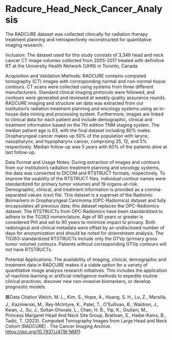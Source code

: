 # Radcure_Head_Neck_Cancer_Analysis

The RADCURE dataset was collected clinically for radiation therapy treatment planning and retrospectively reconstructed for quantitative imaging research.

Inclusion: The dataset used for this study consists of 3,346 head and neck cancer CT image volumes collected from 2005-2017 treated with definitive RT at the University Health Network (UHN) in Toronto, Canada

Acquisition and Validation Methods: RADCURE contains computed tomography (CT) images with corresponding normal and non-normal tissue contours. CT scans were collected using systems from three different manufacturers. Standard clinical imaging protocols were followed, and contours were generated and reviewed at weekly quality assurance rounds. RADCURE imaging and structure set data was extracted from our institution’s radiation treatment planning and oncology systems using an in-house data mining and processing system. Furthermore, images are linked to clinical data for each patient and include demographic, clinical and treatment information based on the 7th edition TNM staging system. The median patient age is 63, with the final dataset including 80% males. Oropharyngeal cancer makes up 50% of the population with larynx, nasopharynx, and hypopharynx cancer, comprising 25, 12, and 5% respectively. Median follow-up was 5 years with 60% of the patients alive at last follow-up.

Data Format and Usage Notes: During extraction of images and contours from our institution’s radiation treatment planning and oncology systems, the data was converted to DICOM and RTSTRUCT formats, respectively. To improve the usability of the RTSTRUCT files, individual contour names were standardized for primary tumor volumes and 19 organs-at-risk. Demographic, clinical, and treatment information is provided as a comma-separated values (csv) file. This dataset is a superset of the Radiomic Biomarkers in Oropharyngeal Carcinoma (OPC-Radiomics) dataset and fully encapsulates all previous data; this dataset replaces the OPC-Radiomics dataset. The RTSTRUCTs from OPC-Radiomics have been standardized to adhere to the TG263 nomenclature. Age of 90 years or greater is considered PHI and set to 90 years to minimize impact to privacy. Both radiological and clinical metadata were offset by an undisclosed number of days for anonymization and should be noted for downstream analysis. The TG263-standardized RTSTRUCTs include only the GTVp (primary gross tumor volume) contours. Patients without corresponding GTVp contours will not have RTSTRUCTs.

Potential Applications: The availability of imaging, clinical, demographic and treatment data in RADCURE makes it a viable option for a variety of quantitative image analysis research initiatives. This includes the application of machine learning or artificial intelligence methods to expedite routine clinical practices, discover new non-invasive biomarkers, or develop prognostic models.

🟩Data Citation
Welch, M. L., Kim, S., Hope, A., Huang, S. H., Lu, Z., Marsilla, J., Kazmierski, M., Rey-McIntyre, K., Patel, T., O’Sullivan, B., Waldron, J., Kwan, J., Su, J., Soltan Ghoraie, L., Chan, H. B., Yip, K., Giuliani, M., Princess Margaret Head And Neck Site Group, Bratman, S., Haibe-Kains, B., Tadic, T. (2023). Computed Tomography Images from Large Head and Neck Cohort (RADCURE) . The Cancer Imaging Archive. https://doi.org/10.7937/J47W-NM11
